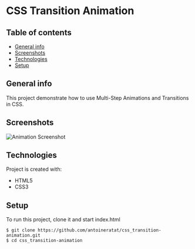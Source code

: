 ﻿# CSS Transition Animation

## Table of contents

-   [General info](#general-info)
-   [Screenshots](#screenshots)
-   [Technologies](#technologies)
-   [Setup](#setup)

## General info

This project demonstrate how to use Multi-Step Animations and Transitions in CSS.

## Screenshots

![Animation Screenshot](https://github.com/antoineratat/github_docs/blob/main/css_transition_animation/screenshot_1.PNG?raw=true)

## Technologies

Project is created with:

-   HTML5
-   CSS3

## Setup

To run this project, clone it and start index.html

```
$ git clone https://github.com/antoineratat/css_transition-animation.git
$ cd css_transition-animation
```
